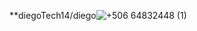 
**diegoTech14/diego![+506 64832448  (1)](https://github.com/diegoTech14/diegoTech14/assets/85724318/c4cb3093-1b4d-45f1-bee1-c727460d7897)
